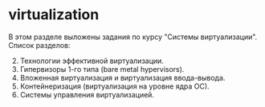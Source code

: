 # virtualization
В этом разделе выложены задания по курсу "Системы виртуализации".
Список разделов:

2.	Технологии эффективной виртуализации.
4.	Гипервизоры 1-го типа (bare metal hypervisors).
6.	Вложенная виртуализация и виртуализация ввода-вывода.
7.	Контейнеризация (виртуализация на уровне ядра ОС).
8.	Системы управления виртуализацией.

